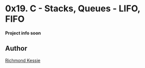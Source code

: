 # 0x19. C - Stacks, Queues - LIFO, FIFO

#### Project info soon

## Author
[Richmond Kessie](https://github.com/richmagkessie)
